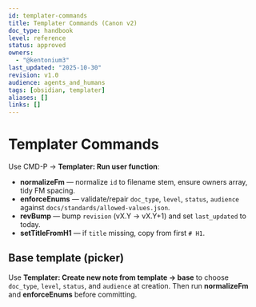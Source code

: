 ```yaml
---
id: templater-commands
title: Templater Commands (Canon v2)
doc_type: handbook
level: reference
status: approved
owners:
  - "@kentonium3"
last_updated: "2025-10-30"
revision: v1.0
audience: agents_and_humans
tags: [obsidian, templater]
aliases: []
links: []
---
```

# Templater Commands

Use CMD-P → **Templater: Run user function**:

- **normalizeFm** — normalize `id` to filename stem, ensure owners array, tidy FM spacing.
- **enforceEnums** — validate/repair `doc_type`, `level`, `status`, `audience` against `docs/standards/allowed-values.json`.
- **revBump** — bump `revision` (vX.Y → vX.Y+1) and set `last_updated` to today.
- **setTitleFromH1** — if `title` missing, copy from first `# H1`.

## Base template (picker)
Use **Templater: Create new note from template → base** to choose `doc_type`, `level`, `status`, and `audience` at creation. Then run **normalizeFm** and **enforceEnums** before committing.
